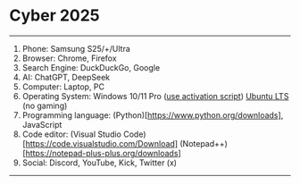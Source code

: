 # Cyber 2025

---
1. Phone: Samsung S25/+/Ultra
2. Browser: Chrome, Firefox
3. Search Engine: DuckDuckGo, Google
4. AI: ChatGPT, DeepSeek
5. Computer: Laptop, PC
6. Operating System: Windows 10/11 Pro ([use activation script](https://github.com/massgravel/Microsoft-Activation-Scripts)) [Ubuntu LTS](https://ubuntu.com/download/desktop) (no gaming)
7. Programming language: (Python)[https://www.python.org/downloads], JavaScript
8. Code editor: (Visual Studio Code)[https://code.visualstudio.com/Download] (Notepad++)[https://notepad-plus-plus.org/downloads]
9. Social: Discord, YouTube, Kick, Twitter (x)
---
